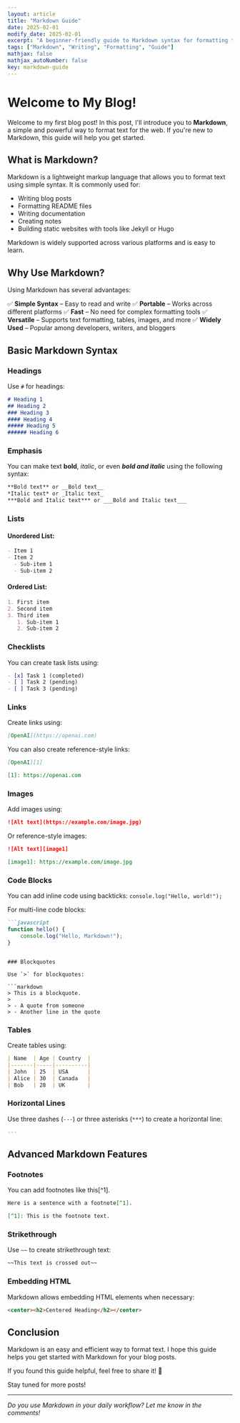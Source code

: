 ```yaml
---
layout: article
title: "Markdown Guide"
date: 2025-02-01
modify_date: 2025-02-01
excerpt: "A beginner-friendly guide to Markdown syntax for formatting text."
tags: ["Markdown", "Writing", "Formatting", "Guide"]
mathjax: false
mathjax_autoNumber: false
key: markdown-guide
---
```



# Welcome to My Blog!

Welcome to my first blog post! In this post, I'll introduce you to **Markdown**, a simple and powerful way to format text for the web. If you're new to Markdown, this guide will help you get started.

## What is Markdown?

Markdown is a lightweight markup language that allows you to format text using simple syntax. It is commonly used for:

- Writing blog posts
- Formatting README files
- Writing documentation
- Creating notes
- Building static websites with tools like Jekyll or Hugo

Markdown is widely supported across various platforms and is easy to learn.

## Why Use Markdown?

Using Markdown has several advantages:

✅ **Simple Syntax** – Easy to read and write
✅ **Portable** – Works across different platforms
✅ **Fast** – No need for complex formatting tools
✅ **Versatile** – Supports text formatting, tables, images, and more
✅ **Widely Used** – Popular among developers, writers, and bloggers

## Basic Markdown Syntax

### Headings

Use `#` for headings:

```markdown
# Heading 1
## Heading 2
### Heading 3
#### Heading 4
##### Heading 5
###### Heading 6
```

### Emphasis

You can make text **bold**, *italic*, or even ***bold and italic*** using the following syntax:

```markdown
**Bold text** or __Bold text__
*Italic text* or _Italic text_
***Bold and Italic text*** or ___Bold and Italic text___
```

### Lists

#### Unordered List:

```markdown
- Item 1
- Item 2
  - Sub-item 1
  - Sub-item 2
```

#### Ordered List:

```markdown
1. First item
2. Second item
3. Third item
   1. Sub-item 1
   2. Sub-item 2
```

### Checklists

You can create task lists using:

```markdown
- [x] Task 1 (completed)
- [ ] Task 2 (pending)
- [ ] Task 3 (pending)
```

### Links

Create links using:

```markdown
[OpenAI](https://openai.com)
```

You can also create reference-style links:

```markdown
[OpenAI][1]

[1]: https://openai.com
```

### Images

Add images using:

```markdown
![Alt text](https://example.com/image.jpg)
```

Or reference-style images:

```markdown
![Alt text][image1]

[image1]: https://example.com/image.jpg
```

### Code Blocks

You can add inline code using backticks: `console.log("Hello, world!");`

For multi-line code blocks:

```markdown
```javascript
function hello() {
    console.log("Hello, Markdown!");
}
```
```

### Blockquotes

Use `>` for blockquotes:

```markdown
> This is a blockquote.
>
> - A quote from someone
> - Another line in the quote
```

### Tables

Create tables using:

```markdown
| Name  | Age | Country  |
|-------|-----|----------|
| John  | 25  | USA      |
| Alice | 30  | Canada   |
| Bob   | 28  | UK       |
```

### Horizontal Lines

Use three dashes (`---`) or three asterisks (`***`) to create a horizontal line:

```markdown
---
```

## Advanced Markdown Features

### Footnotes

You can add footnotes like this[^1].

```markdown
Here is a sentence with a footnote[^1].

[^1]: This is the footnote text.
```

### Strikethrough

Use `~~` to create strikethrough text:

```markdown
~~This text is crossed out~~
```

### Embedding HTML

Markdown allows embedding HTML elements when necessary:

```markdown
<center><h2>Centered Heading</h2></center>
```

## Conclusion

Markdown is an easy and efficient way to format text. I hope this guide helps you get started with Markdown for your blog posts.

If you found this guide helpful, feel free to share it! 🚀

Stay tuned for more posts!

---

*Do you use Markdown in your daily workflow? Let me know in the comments!*

